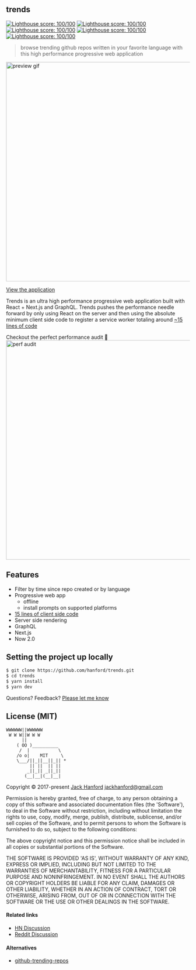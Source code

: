 ## trends

[![Lighthouse score: 100/100](https://lighthouse-badge.appspot.com/?score=100&category=Performance)](https://github.com/ebidel/lighthouse-badge)
[![Lighthouse score: 100/100](https://lighthouse-badge.appspot.com/?score=100&category=PWA)](https://github.com/ebidel/lighthouse-badge)
[![Lighthouse score: 100/100](https://lighthouse-badge.appspot.com/?score=100&category=Accessibility)](https://github.com/ebidel/lighthouse-badge)
[![Lighthouse score: 100/100](https://lighthouse-badge.appspot.com/?score=100&category=Best%20Practices)](https://github.com/ebidel/lighthouse-badge)
[![Lighthouse score: 100/100](https://lighthouse-badge.appspot.com/?score=100&category=SEO)](https://github.com/ebidel/lighthouse-badge)

> browse trending github repos written in your favorite language with this high performance progressive web application

<img src='https://github.com/hanford/trends/blob/master/trends.gif' alt='preview gif' width='600px' />

[View the application](https://trends.now.sh)

Trends is an ultra high performance progressive web application built with React + Next.js and GraphQL. Trends pushes the performance needle forward by only using React on the server and then using the absolute minimum client side code to register a service worker totaling around [~15 lines of code](https://github.com/hanford/trends/blob/master/www/pages/_document.tsx#L98)

Checkout the perfect performance audit 💯
<img src='https://github.com/hanford/trends/blob/master/audit.jpg' alt='perf audit' width='600px' />

## Features

- Filter by time since repo created or by language
- Progressive web app
  - offline
  - install prompts on supported platforms
- [15 lines of client side code](https://github.com/hanford/trends/blob/master/www/pages/_document.tsx#L98)
- Server side rendering
- GraphQL
- Next.js
- Now 2.0

## Setting the project up locally

```sh
$ git clone https://github.com/hanford/trends.git
$ cd trends
$ yarn install
$ yarn dev
```

Questions? Feedback? [Please let me know](https://github.com/hanford/trends/issues/new)

## License (MIT)

```
WWWWWW||WWWWWW
 W W W||W W W
      ||
    ( OO )__________
     /  |           \
    /o o|    MIT     \
    \___/||_||__||_|| *
         || ||  || ||
        _||_|| _||_||
       (__|__|(__|__|
```

Copyright © 2017-present [Jack Hanford](http://jackhanford.com) jackhanford@gmail.com

Permission is hereby granted, free of charge, to any person obtaining a copy of this software and associated documentation files (the 'Software'), to deal in the Software without restriction, including without limitation the rights to use, copy, modify, merge, publish, distribute, sublicense, and/or sell copies of the Software, and to permit persons to whom the Software is furnished to do so, subject to the following conditions:

The above copyright notice and this permission notice shall be included in all copies or substantial portions of the Software.

THE SOFTWARE IS PROVIDED 'AS IS', WITHOUT WARRANTY OF ANY KIND, EXPRESS OR IMPLIED, INCLUDING BUT NOT LIMITED TO THE WARRANTIES OF MERCHANTABILITY, FITNESS FOR A PARTICULAR PURPOSE AND NONINFRINGEMENT. IN NO EVENT SHALL THE AUTHORS OR COPYRIGHT HOLDERS BE LIABLE FOR ANY CLAIM, DAMAGES OR OTHER LIABILITY, WHETHER IN AN ACTION OF CONTRACT, TORT OR OTHERWISE, ARISING FROM, OUT OF OR IN CONNECTION WITH THE SOFTWARE OR THE USE OR OTHER DEALINGS IN THE SOFTWARE.

#### Related links

- [HN Discussion](https://news.ycombinator.com/item?id=17603219)
- [Reddit Discussion](https://www.reddit.com/r/reactjs/comments/91j386/trends_an_ulta_high_performance_github_trending/)

#### Alternatives

- [github-trending-repos](https://github.com/vitalets/github-trending-repos)
